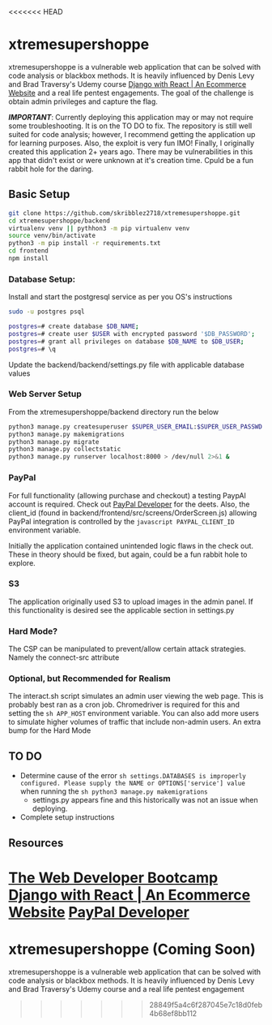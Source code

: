 <<<<<<< HEAD
# xtremesupershoppe
xtremesupershoppe is a vulnerable web application that can be solved with code analysis or blackbox methods. It is heavily influenced by Denis Levy and Brad Traversy's Udemy course [Django with React | An Ecommerce Website](https://www.udemy.com/course/django-with-react-an-ecommerce-website) and a real life pentest engagements. The goal of the challenge is obtain admin privileges and capture the flag.

***IMPORTANT***: Currently deploying this application may or may not require some troubleshooting. It is on the TO DO to fix. The repository is still well suited for code analysis; however, I recommend getting the application up for learning purposes. Also, the exploit is very fun IMO! Finally, I originally created this application 2+ years ago. There may be vulnerabilities in this app that didn't exist or were unknown at it's creation time. Cpuld be a fun rabbit hole for the daring.

## Basic Setup
```sh
git clone https://github.com/skribblez2718/xtremesupershoppe.git
cd xtremesupershoppe/backend
virtualenv venv || pythhon3 -m pip virtualenv venv
source venv/bin/activate
python3 -m pip install -r requirements.txt
cd frontend
npm install
```

### Database Setup:
Install and start the postgresql service as per you OS's instructions

```sh
sudo -u postgres psql

postgres=# create database $DB_NAME;
postgres=# create user $USER with encrypted password '$DB_PASSWORD';
postgres=# grant all privileges on database $DB_NAME to $DB_USER;
postgres=# \q
```

Update the backend/backend/settings.py file with applicable database values

### Web Server Setup
From the xtremesupershoppe/backend directory run the below

```sh
python3 manage.py createsuperuser $SUPER_USER_EMAIL:$SUPER_USER_PASSWD
python3 manage.py makemigrations
python3 manage.py migrate
python3 manage.py collectstatic
python3 manage.py runserver localhost:8000 > /dev/null 2>&1 &
```

### PayPal
For full functionality (allowing purchase and checkout) a testing PaypAl account is required. Check out [PayPal Developer](https://developer.paypal.com) for the deets. Also, the client_id (found in backend/frontend/src/screens/OrderScreen.js) allowing PayPal integration is controlled by the ```javascript PAYPAL_CLIENT_ID``` environment variable.

Initially the application contained unintended logic flaws in the check out. These in theory should be fixed, but again, could be a fun rabbit hole to explore.

### S3
The application originally used S3 to upload images in the admin panel. If this functionality is desired see the applicable section in settings.py

### Hard Mode?
The CSP can be manipulated to prevent/allow certain attack strategies. Namely the connect-src attribute

### Optional, but Recommended for Realism
The interact.sh script simulates an admin user viewing the web page. This is probably best ran as a cron job. Chromedriver is required for this and setting the ```sh APP_HOST``` environment variable. You can also add more users to simulate higher volumes of traffic that include non-admin users. An extra bump for the Hard Mode


## TO DO
- Determine cause of the error ```sh settings.DATABASES is improperly configured. Please supply the NAME or OPTIONS['service'] value``` when running the ```sh python3 manage.py makemigrations```
    - settings.py appears fine and this historically was not an issue when deploying. 
- Complete setup instructions

## Resources
[The Web Developer Bootcamp](https://www.udemy.com/course/the-web-developer-bootcamp/)
[Django with React | An Ecommerce Website](https://www.udemy.com/course/django-with-react-an-ecommerce-website)
[PayPal Developer](https://developer.paypal.com)
=======
# xtremesupershoppe (Coming Soon)
xtremesupershoppe is a vulnerable web application that can be solved with code analysis or blackbox methods. It is heavily influenced by Denis Levy and Brad Traversy's Udemy course and a real life pentest engagement
>>>>>>> 28849f5a4c6f287045e7c18d0feb4b68ef8bb112
